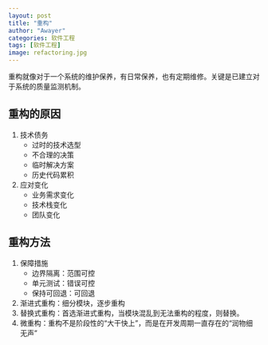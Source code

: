 ```yaml
---
layout: post
title: "重构"
author: "Awayer"
categories: 软件工程
tags: [软件工程]
image: refactoring.jpg
---
```


重构就像对于一个系统的维护保养，有日常保养，也有定期维修。关键是已建立对于系统的质量监测机制。

## 重构的原因
1. 技术债务
    - 过时的技术选型
    - 不合理的决策
    - 临时解决方案
    - 历史代码累积
2. 应对变化
    - 业务需求变化
    - 技术栈变化
    - 团队变化

## 重构方法
1. 保障措施
    - 边界隔离：范围可控
    - 单元测试：错误可控
    - 保持可回退：可回退
2. 渐进式重构：细分模块，逐步重构
3. 替换式重构：首选渐进式重构，当模块混乱到无法重构的程度，则替换。
4. 微重构：重构不是阶段性的“大干快上”，而是在开发周期一直存在的“润物细无声”
